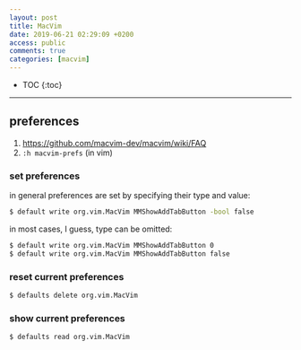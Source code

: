 ```yaml
---
layout: post
title: MacVim
date: 2019-06-21 02:29:09 +0200
access: public
comments: true
categories: [macvim]
---
```


<!-- more -->

<!-- prettier-ignore -->
* TOC
{:toc}
<hr>

## preferences

1. <https://github.com/macvim-dev/macvim/wiki/FAQ>
2. `:h macvim-prefs` (in vim)

### set preferences

in general preferences are set by specifying their type and value:

```sh
$ default write org.vim.MacVim MMShowAddTabButton -bool false
```

in most cases, I guess, type can be omitted:

```sh
$ default write org.vim.MacVim MMShowAddTabButton 0
$ default write org.vim.MacVim MMShowAddTabButton false
```

### reset current preferences

```sh
$ defaults delete org.vim.MacVim
```

### show current preferences

```sh
$ defaults read org.vim.MacVim
```
